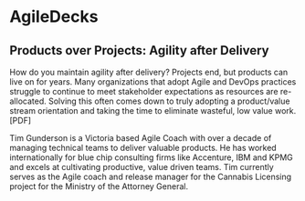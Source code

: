 # AgileDecks

## Products over Projects: Agility after Delivery
How do you maintain agility after delivery? Projects end, but products can live on for years. Many organizations that adopt Agile and DevOps practices struggle to continue to meet stakeholder expectations as resources are re-allocated. Solving this often comes down to truly adopting a product/value stream orientation and taking the time to eliminate wasteful, low value work.
[PDF]

Tim Gunderson is a Victoria based Agile Coach with over a decade of managing technical teams to deliver valuable products. He has worked internationally for blue chip consulting firms like Accenture, IBM and KPMG and excels at cultivating productive, value driven teams. Tim currently serves as the Agile coach and release manager for the Cannabis Licensing project for the Ministry of the Attorney General.
